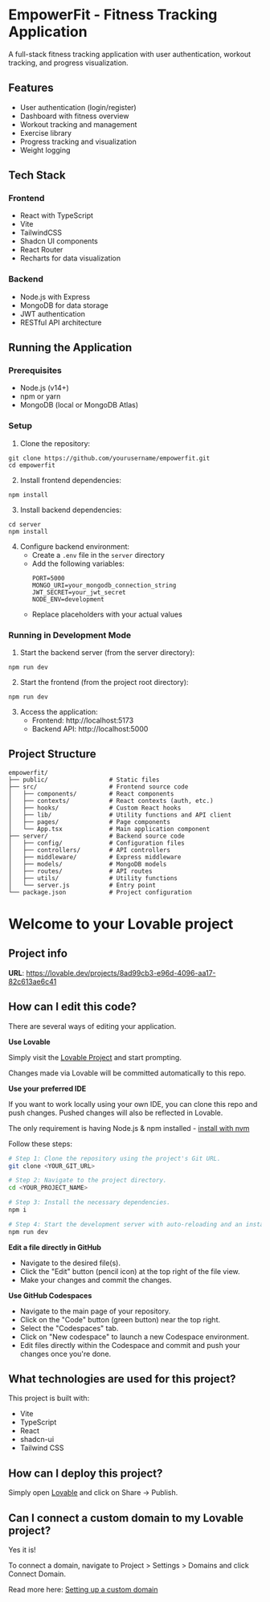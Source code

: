 # EmpowerFit - Fitness Tracking Application

A full-stack fitness tracking application with user authentication, workout tracking, and progress visualization.

## Features

- User authentication (login/register)
- Dashboard with fitness overview
- Workout tracking and management
- Exercise library
- Progress tracking and visualization
- Weight logging

## Tech Stack

### Frontend
- React with TypeScript
- Vite
- TailwindCSS
- Shadcn UI components
- React Router
- Recharts for data visualization

### Backend
- Node.js with Express
- MongoDB for data storage
- JWT authentication
- RESTful API architecture

## Running the Application

### Prerequisites
- Node.js (v14+)
- npm or yarn
- MongoDB (local or MongoDB Atlas)

### Setup

1. Clone the repository:
```
git clone https://github.com/yourusername/empowerfit.git
cd empowerfit
```

2. Install frontend dependencies:
```
npm install
```

3. Install backend dependencies:
```
cd server
npm install
```

4. Configure backend environment:
   - Create a `.env` file in the `server` directory
   - Add the following variables:
     ```
     PORT=5000
     MONGO_URI=your_mongodb_connection_string
     JWT_SECRET=your_jwt_secret
     NODE_ENV=development
     ```
   - Replace placeholders with your actual values

### Running in Development Mode

1. Start the backend server (from the server directory):
```
npm run dev
```

2. Start the frontend (from the project root directory):
```
npm run dev
```

3. Access the application:
   - Frontend: http://localhost:5173
   - Backend API: http://localhost:5000

## Project Structure

```
empowerfit/
├── public/                 # Static files
├── src/                    # Frontend source code
│   ├── components/         # React components
│   ├── contexts/           # React contexts (auth, etc.)
│   ├── hooks/              # Custom React hooks
│   ├── lib/                # Utility functions and API client
│   ├── pages/              # Page components
│   └── App.tsx             # Main application component
├── server/                 # Backend source code
│   ├── config/             # Configuration files
│   ├── controllers/        # API controllers
│   ├── middleware/         # Express middleware
│   ├── models/             # MongoDB models
│   ├── routes/             # API routes
│   ├── utils/              # Utility functions
│   └── server.js           # Entry point
└── package.json            # Project configuration
```

# Welcome to your Lovable project

## Project info

**URL**: https://lovable.dev/projects/8ad99cb3-e96d-4096-aa17-82c613ae6c41

## How can I edit this code?

There are several ways of editing your application.

**Use Lovable**

Simply visit the [Lovable Project](https://lovable.dev/projects/8ad99cb3-e96d-4096-aa17-82c613ae6c41) and start prompting.

Changes made via Lovable will be committed automatically to this repo.

**Use your preferred IDE**

If you want to work locally using your own IDE, you can clone this repo and push changes. Pushed changes will also be reflected in Lovable.

The only requirement is having Node.js & npm installed - [install with nvm](https://github.com/nvm-sh/nvm#installing-and-updating)

Follow these steps:

```sh
# Step 1: Clone the repository using the project's Git URL.
git clone <YOUR_GIT_URL>

# Step 2: Navigate to the project directory.
cd <YOUR_PROJECT_NAME>

# Step 3: Install the necessary dependencies.
npm i

# Step 4: Start the development server with auto-reloading and an instant preview.
npm run dev
```

**Edit a file directly in GitHub**

- Navigate to the desired file(s).
- Click the "Edit" button (pencil icon) at the top right of the file view.
- Make your changes and commit the changes.

**Use GitHub Codespaces**

- Navigate to the main page of your repository.
- Click on the "Code" button (green button) near the top right.
- Select the "Codespaces" tab.
- Click on "New codespace" to launch a new Codespace environment.
- Edit files directly within the Codespace and commit and push your changes once you're done.

## What technologies are used for this project?

This project is built with:

- Vite
- TypeScript
- React
- shadcn-ui
- Tailwind CSS

## How can I deploy this project?

Simply open [Lovable](https://lovable.dev/projects/8ad99cb3-e96d-4096-aa17-82c613ae6c41) and click on Share -> Publish.

## Can I connect a custom domain to my Lovable project?

Yes it is!

To connect a domain, navigate to Project > Settings > Domains and click Connect Domain.

Read more here: [Setting up a custom domain](https://docs.lovable.dev/tips-tricks/custom-domain#step-by-step-guide)
